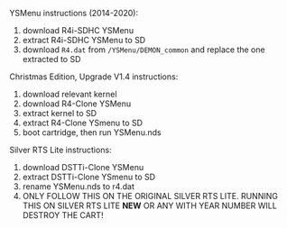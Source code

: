 YSMenu instructions (2014-2020):
  1. download R4i-SDHC YSMenu
  1. extract R4i-SDHC YSMenu to SD
  1. download `R4.dat` from `/YSMenu/DEMON_common` and replace the one extracted to SD

Christmas Edition, Upgrade V1.4 instructions:
  1. download relevant kernel
  1. download R4-Clone YSMenu
  1. extract kernel to SD
  1. extract R4-Clone YSmenu to SD
  1. boot cartridge, then run YSMenu.nds

Silver RTS Lite instructions:
  1. download DSTTi-Clone YSMenu
  1. extract DSTTi-Clone YSmenu to SD
  1. rename YSMenu.nds to r4.dat
  1. ONLY FOLLOW THIS ON THE ORIGINAL SILVER RTS LITE. RUNNING THIS ON SILVER RTS LITE **NEW** OR ANY WITH YEAR NUMBER WILL DESTROY THE CART!
